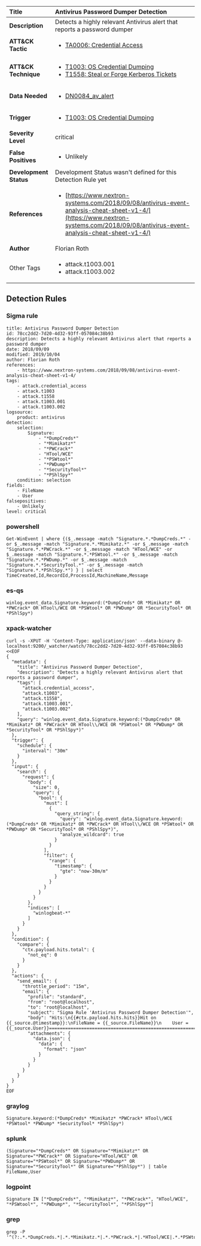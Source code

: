 | Title                    | Antivirus Password Dumper Detection       |
|:-------------------------|:------------------|
| **Description**          | Detects a highly relevant Antivirus alert that reports a password dumper |
| **ATT&amp;CK Tactic**    |  <ul><li>[TA0006: Credential Access](https://attack.mitre.org/tactics/TA0006)</li></ul>  |
| **ATT&amp;CK Technique** | <ul><li>[T1003: OS Credential Dumping](https://attack.mitre.org/techniques/T1003)</li><li>[T1558: Steal or Forge Kerberos Tickets](https://attack.mitre.org/techniques/T1558)</li></ul>  |
| **Data Needed**          | <ul><li>[DN0084_av_alert](../Data_Needed/DN0084_av_alert.md)</li></ul>  |
| **Trigger**              | <ul><li>[T1003: OS Credential Dumping](../Triggers/T1003.md)</li></ul>  |
| **Severity Level**       | critical |
| **False Positives**      | <ul><li>Unlikely</li></ul>  |
| **Development Status**   |  Development Status wasn't defined for this Detection Rule yet  |
| **References**           | <ul><li>[https://www.nextron-systems.com/2018/09/08/antivirus-event-analysis-cheat-sheet-v1-4/](https://www.nextron-systems.com/2018/09/08/antivirus-event-analysis-cheat-sheet-v1-4/)</li></ul>  |
| **Author**               | Florian Roth |
| Other Tags           | <ul><li>attack.t1003.001</li><li>attack.t1003.002</li></ul> | 

## Detection Rules

### Sigma rule

```
title: Antivirus Password Dumper Detection
id: 78cc2dd2-7d20-4d32-93ff-057084c38b93
description: Detects a highly relevant Antivirus alert that reports a password dumper
date: 2018/09/09
modified: 2019/10/04
author: Florian Roth
references:
    - https://www.nextron-systems.com/2018/09/08/antivirus-event-analysis-cheat-sheet-v1-4/
tags:
    - attack.credential_access
    - attack.t1003
    - attack.t1558
    - attack.t1003.001
    - attack.t1003.002
logsource:
    product: antivirus
detection:
    selection:
        Signature:
            - "*DumpCreds*"
            - "*Mimikatz*"
            - "*PWCrack*"
            - "HTool/WCE"
            - "*PSWtool*"
            - "*PWDump*"
            - "*SecurityTool*"
            - "*PShlSpy*"
    condition: selection
fields:
    - FileName
    - User
falsepositives:
    - Unlikely
level: critical

```





### powershell
    
```
Get-WinEvent | where {($_.message -match "Signature.*.*DumpCreds.*" -or $_.message -match "Signature.*.*Mimikatz.*" -or $_.message -match "Signature.*.*PWCrack.*" -or $_.message -match "HTool/WCE" -or $_.message -match "Signature.*.*PSWtool.*" -or $_.message -match "Signature.*.*PWDump.*" -or $_.message -match "Signature.*.*SecurityTool.*" -or $_.message -match "Signature.*.*PShlSpy.*") } | select TimeCreated,Id,RecordId,ProcessId,MachineName,Message
```


### es-qs
    
```
winlog.event_data.Signature.keyword:(*DumpCreds* OR *Mimikatz* OR *PWCrack* OR HTool\/WCE OR *PSWtool* OR *PWDump* OR *SecurityTool* OR *PShlSpy*)
```


### xpack-watcher
    
```
curl -s -XPUT -H 'Content-Type: application/json' --data-binary @- localhost:9200/_watcher/watch/78cc2dd2-7d20-4d32-93ff-057084c38b93 <<EOF
{
  "metadata": {
    "title": "Antivirus Password Dumper Detection",
    "description": "Detects a highly relevant Antivirus alert that reports a password dumper",
    "tags": [
      "attack.credential_access",
      "attack.t1003",
      "attack.t1558",
      "attack.t1003.001",
      "attack.t1003.002"
    ],
    "query": "winlog.event_data.Signature.keyword:(*DumpCreds* OR *Mimikatz* OR *PWCrack* OR HTool\\/WCE OR *PSWtool* OR *PWDump* OR *SecurityTool* OR *PShlSpy*)"
  },
  "trigger": {
    "schedule": {
      "interval": "30m"
    }
  },
  "input": {
    "search": {
      "request": {
        "body": {
          "size": 0,
          "query": {
            "bool": {
              "must": [
                {
                  "query_string": {
                    "query": "winlog.event_data.Signature.keyword:(*DumpCreds* OR *Mimikatz* OR *PWCrack* OR HTool\\/WCE OR *PSWtool* OR *PWDump* OR *SecurityTool* OR *PShlSpy*)",
                    "analyze_wildcard": true
                  }
                }
              ],
              "filter": {
                "range": {
                  "timestamp": {
                    "gte": "now-30m/m"
                  }
                }
              }
            }
          }
        },
        "indices": [
          "winlogbeat-*"
        ]
      }
    }
  },
  "condition": {
    "compare": {
      "ctx.payload.hits.total": {
        "not_eq": 0
      }
    }
  },
  "actions": {
    "send_email": {
      "throttle_period": "15m",
      "email": {
        "profile": "standard",
        "from": "root@localhost",
        "to": "root@localhost",
        "subject": "Sigma Rule 'Antivirus Password Dumper Detection'",
        "body": "Hits:\n{{#ctx.payload.hits.hits}}Hit on {{_source.@timestamp}}:\nFileName = {{_source.FileName}}\n    User = {{_source.User}}================================================================================\n{{/ctx.payload.hits.hits}}",
        "attachments": {
          "data.json": {
            "data": {
              "format": "json"
            }
          }
        }
      }
    }
  }
}
EOF

```


### graylog
    
```
Signature.keyword:(*DumpCreds* *Mimikatz* *PWCrack* HTool\/WCE *PSWtool* *PWDump* *SecurityTool* *PShlSpy*)
```


### splunk
    
```
(Signature="*DumpCreds*" OR Signature="*Mimikatz*" OR Signature="*PWCrack*" OR Signature="HTool/WCE" OR Signature="*PSWtool*" OR Signature="*PWDump*" OR Signature="*SecurityTool*" OR Signature="*PShlSpy*") | table FileName,User
```


### logpoint
    
```
Signature IN ["*DumpCreds*", "*Mimikatz*", "*PWCrack*", "HTool/WCE", "*PSWtool*", "*PWDump*", "*SecurityTool*", "*PShlSpy*"]
```


### grep
    
```
grep -P '^(?:.*.*DumpCreds.*|.*.*Mimikatz.*|.*.*PWCrack.*|.*HTool/WCE|.*.*PSWtool.*|.*.*PWDump.*|.*.*SecurityTool.*|.*.*PShlSpy.*)'
```



